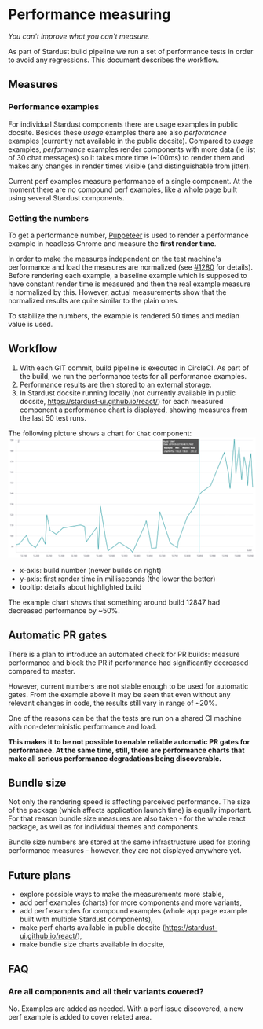 # Performance measuring

*You can't improve what you can't measure.*

As part of Stardust build pipeline we run a set of performance tests in order to avoid any regressions. This document describes the workflow.

## Measures

### Performance examples
For individual Stardust components there are usage examples in public docsite. Besides these *usage* examples there are also *performance* examples (currently not available in the public docsite). Compared to *usage* examples, *performance* examples render components with more data (ie list of 30 chat messages) so it takes more time (~100ms) to render them and makes any changes in render times visible (and distinguishable from jitter).

Current perf examples measure performance of a single component. At the moment there are no compound perf examples, like a whole page built using several Stardust components. 

### Getting the numbers
To get a performance number, [Puppeteer](https://github.com/GoogleChrome/puppeteer) is used to render a performance example in headless Chrome and measure the **first render time**.

In order to make the measures independent on the test machine's performance and load the measures are normalized (see [#1280](https://github.com/stardust-ui/react/pull/1280) for details). Before rendering each example, a baseline example which is supposed to have constant render time is measured and then the real example measure is normalized by this. However, actual measurements show that the normalized results are quite similar to the plain ones. 

To stabilize the numbers, the example is rendered 50 times and median value is used.

## Workflow
1. With each GIT commit, build pipeline is executed in CircleCI. As part of the build, we run the performance tests for all performance examples.
2. Performance results are then stored to an external storage.
3. In Stardust docsite running locally (not currently available in public docsite, https://stardust-ui.github.io/react/) for each measured component a performance chart is displayed, showing measures from the last 50 test runs.

The following picture shows a chart for `Chat` component:
![Chart example](perf_chart.png)
 - x-axis: build number (newer builds on right)
 - y-axis: first render time in milliseconds (the lower the better)
 - tooltip: details about highlighted build
 
The example chart shows that something around build 12847 had decreased performance by ~50%. 

## Automatic PR gates
There is a plan to introduce an automated check for PR builds: measure performance and block the PR if performance had significantly decreased compared to master.

However, current numbers are not stable enough to be used for automatic gates. From the example above it may be seen that even without any relevant changes in code, the results still vary in range of ~20%.

One of the reasons can be that the tests are run on a shared CI machine with non-deterministic performance and load. 

**This makes it to be not possible to enable reliable automatic PR gates for performance. At the same time, still, there are performance charts that make all serious performance degradations being discoverable.**

## Bundle size
Not only the rendering speed is affecting perceived performance. The size of the package (which affects application launch time) is equally important. For that reason bundle size measures are also taken - for the whole react package, as well as for individual themes and components.

Bundle size numbers are stored at the same infrastructure used for storing performance measures - however, they are not displayed anywhere yet.

## Future plans
- explore possible ways to make the measurements more stable,
- add perf examples (charts) for more components and more variants,
- add perf examples for compound examples (whole app page example built with multiple Stardust components),
- make perf charts available in public docsite (https://stardust-ui.github.io/react/),
- make bundle size charts available in docsite,

## FAQ

### Are all components and all their variants covered?
No. Examples are added as needed. With a perf issue discovered, a new perf example is added to cover related area.
